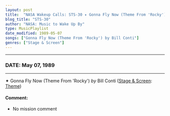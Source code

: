 ```yaml
---
layout: post
title:  "NASA Wakeup Calls: STS-30 ✦ Gonna Fly Now (Theme From 'Rocky') by Bill Conti ⊹ May 07, 1989"
blog_title: "STS-30"
author: "NASA: Music to Wake Up By"
type: MusicPlaylist
date_modified: 1989-05-07
songs: ["Gonna Fly Now (Theme From 'Rocky') by Bill Conti"]
genres: ["Stage & Screen"]
---
```


----
### DATE: May 07, 1989
----
✦ Gonna Fly Now (Theme From 'Rocky') *by* Bill Conti ([Stage & Screen](https://www.discogs.com/genre/Stage%20%26%20Screen): [Theme](https://www.discogs.com/style/Theme)) <a target="blank_" href="https://www.discogs.com/Bill-Conti-Gonna-Fly-Now-Theme-From-Rocky/release/1521242">
    <i class="fas fa-compact-disc"
       title="Discogs entry for this song"
       alt="Discogs entry for this song"
       style="font-size: 1.1em;"></i></a>
    

#### Comment:
* No mission comment



<br/>
<center>
	<a target="_blank"
	   href="https://twitter.com/intent/tweet?hashtags=Space,NASA,Playlist,NASAWakeupCalls,SpaceProgram&text=🚀 {{ page.author}}, '{{ page.songs.first }}' {{ page.title }}, {{ page.date | date: '%B %d, %Y' }}, {{ site.url }}{{ page.url }}&via=nasawakeupcalls"><i class="fab fa-twitter" title="Tweet this page" alt="Tweet this page" style="font-size: 1.3em;"></i></a>
	&nbsp; 	<i class="fas fa-user-astronaut" style="font-size: 1.5em;"></i> &nbsp;
    <a id="custom_amazon_link"
       type="amzn" search="#"
       category="popular music">
    <i class="fab fa-amazon" style="font-size: 1.3em;"></i></a>
</center>

<!-- Randomly resolve an individual entry from a song array -->
<script src="/assets/javascript/seedrandom.min.js"></script>
<script>
  var wake_me_up = ["Gonna Fly Now (Theme From 'Rocky') by Bill Conti"];
  var prng = new Math.seedrandom();
  function randomSong() {
    song = wake_me_up[Math.floor(Math.random() * wake_me_up.length)];
    var amazon_link = document.getElementById("custom_amazon_link");
    amazon_link.setAttribute("search", song);
  }
  window.onload = randomSong();
</script>
